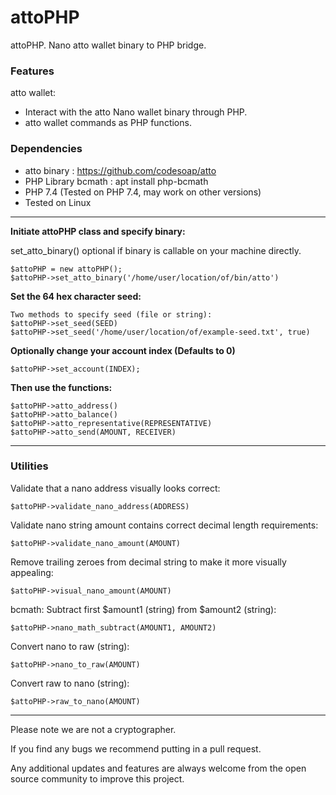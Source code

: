 # attoPHP
attoPHP. Nano atto wallet binary to PHP bridge.

### Features

atto wallet:
- Interact with the atto Nano wallet binary through PHP. 
- atto wallet commands as PHP functions.

### Dependencies
- atto binary : https://github.com/codesoap/atto
- PHP Library bcmath : apt install php-bcmath
- PHP 7.4 (Tested on PHP 7.4, may work on other versions)
- Tested on Linux
------------

**Initiate attoPHP class and specify binary:**

set_atto_binary() optional if binary is callable on your machine directly.

	$attoPHP = new attoPHP();
	$attoPHP->set_atto_binary('/home/user/location/of/bin/atto')

**Set the 64 hex character seed:**

	Two methods to specify seed (file or string):
	$attoPHP->set_seed(SEED)
	$attoPHP->set_seed('/home/user/location/of/example-seed.txt', true)

**Optionally change your account index (Defaults to 0)**

	$attoPHP->set_account(INDEX);

**Then use the functions:**

	$attoPHP->atto_address()
	$attoPHP->atto_balance()
	$attoPHP->atto_representative(REPRESENTATIVE)
	$attoPHP->atto_send(AMOUNT, RECEIVER)

------------
### Utilities
Validate that a nano address visually looks correct:

`$attoPHP->validate_nano_address(ADDRESS)`

Validate nano string amount contains correct decimal length requirements:

`$attoPHP->validate_nano_amount(AMOUNT)`

Remove trailing zeroes from decimal string to make it more visually appealing:

`$attoPHP->visual_nano_amount(AMOUNT)`

bcmath: Subtract first $amount1 (string) from $amount2 (string):

`$attoPHP->nano_math_subtract(AMOUNT1, AMOUNT2)`

Convert nano to raw (string):

`$attoPHP->nano_to_raw(AMOUNT)`

Convert raw to nano (string):

`$attoPHP->raw_to_nano(AMOUNT)`

------------

Please note we are not a cryptographer. 

If you find any bugs we recommend putting in a pull request. 

Any additional updates and features are always welcome from the open source community to improve this project.

